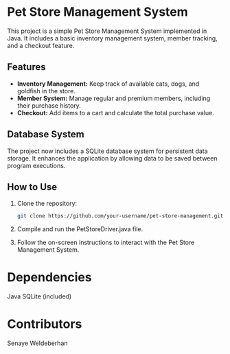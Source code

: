 # Pet Store Management System

This project is a simple Pet Store Management System implemented in Java. It includes a basic inventory management system, member tracking, and a checkout feature.

## Features

- **Inventory Management:** Keep track of available cats, dogs, and goldfish in the store.
- **Member System:** Manage regular and premium members, including their purchase history.
- **Checkout:** Add items to a cart and calculate the total purchase value.

## Database System

The project now includes a SQLite database system for persistent data storage. It enhances the application by allowing data to be saved between program executions.

## How to Use

1. Clone the repository:

   ```bash
   git clone https://github.com/your-username/pet-store-management.git

1. Compile and run the PetStoreDriver.java file.
2. Follow the on-screen instructions to interact with the Pet Store Management System.

# Dependencies
Java
SQLite (included)

# Contributors
Senaye Weldeberhan 



